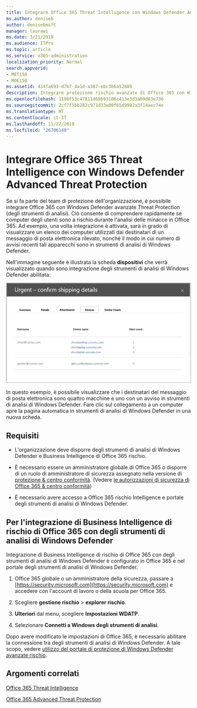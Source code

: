 ```yaml
---
title: Integrare Office 365 Threat Intelligence con Windows Defender Advanced Threat Protection
ms.author: deniseb
author: denisebmsft
manager: laurawi
ms.date: 3/21/2018
ms.audience: ITPro
ms.topic: article
ms.service: o365-administration
localization_priority: Normal
search.appverid:
- MET150
- MOE150
ms.assetid: 414fa693-d7b7-4a1d-a387-ebc3b6a52889
description: Integrare protezione rischio avanzate di Office 365 con Windows Defender avanzate rischio di protezione per visualizzare ulteriori informazioni sulla gestione di rischio.
ms.openlocfilehash: 1198f53c47811d69b93106c413e3d3a09d83e736
ms.sourcegitcommit: 2cf7f5bb282c971d33e00f65d9982a3f14aec74e
ms.translationtype: MT
ms.contentlocale: it-IT
ms.lasthandoff: 11/27/2018
ms.locfileid: "26706140"
---
```

# <a name="integrate-office-365-threat-intelligence-with-windows-defender-advanced-threat-protection"></a>Integrare Office 365 Threat Intelligence con Windows Defender Advanced Threat Protection

Se si fa parte del team di protezione dell'organizzazione, è possibile integrare Office 365 con Windows Defender avanzate Threat Protection (degli strumenti di analisi). Ciò consente di comprendere rapidamente se computer degli utenti sono a rischio durante l'analisi delle minacce in Office 365. Ad esempio, una volta integrazione è attivata, sarà in grado di visualizzare un elenco dei computer utilizzati dai destinatari di un messaggio di posta elettronica rilevato, nonché il modo in cui numero di avvisi recenti tali apparecchi sono in strumenti di analisi di Windows Defender.
  
Nell'immagine seguente è illustrata la scheda **dispositivi** che verrà visualizzato quando sono integrazione degli strumenti di analisi di Windows Defender abilitata: 
  
![Quando è abilitata degli strumenti di analisi di Windows Defender, è possibile visualizzare un elenco di computer con gli avvisi.](media/fec928ea-8f0c-44d7-80b9-a2e0a8cd4e89.PNG)
  
In questo esempio, è possibile visualizzare che i destinatari del messaggio di posta elettronica sono quattro macchine e uno con un avviso in strumenti di analisi di Windows Defender. Fare clic sul collegamento a un computer apre la pagina automatica in strumenti di analisi di Windows Defender in una nuova scheda.
  
## <a name="requirements"></a>Requisiti

- L'organizzazione deve disporre degli strumenti di analisi di Windows Defender e Business Intelligence di Office 365 rischio.
    
- È necessario essere un amministratore globale di Office 365 o disporre di un ruolo di amministratore di sicurezza assegnato nella versione di [protezione &amp; centro conformità](https://security.microsoft.com). (Vedere [le autorizzazioni di sicurezza di Office 365 &amp; centro conformità](permissions-in-the-security-and-compliance-center.md))
    
- È necessario avere accesso a Office 365 rischio Intelligence e portale degli strumenti di analisi di Windows Defender.
    
## <a name="to-integrate-office-365-threat-intelligence-with-windows-defender-atp"></a>Per l'integrazione di Business Intelligence di rischio di Office 365 con degli strumenti di analisi di Windows Defender

Integrazione di Business Intelligence di rischio di Office 365 con degli strumenti di analisi di Windows Defender è configurato in Office 365 e nel portale degli strumenti di analisi di Windows Defender.
  
1. Office 365 globale o un amministratore della sicurezza, passare a [https://security.microsoft.com](https://security.microsoft.com) e accedere con l'account di lavoro o della scuola per Office 365. 
    
2. Scegliere **gestione rischio** \> **explorer rischio**.
    
3. **Ulteriori** dal menu, scegliere **Impostazioni WDATP**.
    
4. Selezionare **Connetti a Windows degli strumenti di analisi**.
    
Dopo avere modificato le impostazioni di Office 365, è necessario abilitare la connessione tra degli strumenti di analisi di Windows Defender. A tale scopo, vedere [utilizzo del portale di protezione di Windows Defender avanzate rischio](https://go.microsoft.com/fwlink/?linkid=859690).
  
## <a name="related-topics"></a>Argomenti correlati

[Office 365 Threat Intelligence](office-365-ti.md)
  
[Office 365 Advanced Threat Protection](office-365-atp.md)
  

